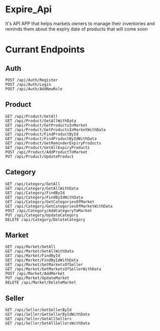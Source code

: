 # Expire_Api

It's API APP that helps markets owners to manage their inventories and reminds them about the expiry date of products that will come soon


# Currant Endpoints 

## Auth
```http
POST /api/Auth/Register
POST /api/Auth/Login
POST /api/Auth/AddNewRole
 ```

## Product
```http
GET /api/Product/GetAll
GET /api/Product/GetAllWithData
GET /api/Product/GetProductsInMarket
GET /api/Product/GetProductsInMarketWithData
GET /api/Product/FindProductById
GET /api/Product/FindProductByIdWithData
GET /api/Product/GetReminderExpiryProducts
GET /api/Product/GetAllExpiryProducts
POST /api/Product/AddProductToMarket
PUT /api/Product/UpdateProduct
```

## Category
```http
GET /api/Category/GetAll
GET /api/Category/GetAllWithData
GET /api/Category/FindById
GET /api/Category/FindByIdWithData
GET /api/Category/GetCategoriesOfMarket
GET /api/Category/GetCategoriesOfMarketWithData
POST /api/Category/AddCategoryToMarket
PUT /api/Category/UpdateCategory
DELETE /api/Category/DeleteCategory
```

## Market
```http
GET /api/Market/GetAll
GET /api/Market/GetAllWithData
GET /api/Market/FindById 
GET /api/Market/FindByIdWithData
GET /api/Market/GetMarketsOfSeller
GET /api/Market/GetMarketsOfSellerWithData
POST /api/Market/AddMarket
PUT /api/Market/UpdateMarket
DELETE /api/Market/DeleteMarket
```

## Seller
```http
GET /api/Seller/GetSellerById
GET /api/Seller/GetSellerByIdWithData
GET /api/Seller/GetAllSellers
GET /api/Seller/GetAllSellersWithData
```

